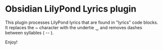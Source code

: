 # Obsidian LilyPond Lyrics plugin

This plugin processes LilyPond lyrics that are found in "lyrics" code blocks. It replaces the ~ character with the undertie ‿ and removes dashes between syllables ( -- ). 

Enjoy!
